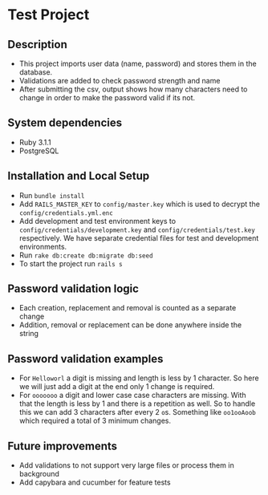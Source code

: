 # Test Project

## Description
* This project imports user data (name, password) and stores them in the database.
* Validations are added to check password strength and name
* After submitting the csv, output shows how many characters need to change in order to make the password valid if its not.

## System dependencies
* Ruby 3.1.1
* PostgreSQL

## Installation and Local Setup
* Run `bundle install`
* Add `RAILS_MASTER_KEY` to `config/master.key` which is used to decrypt the `config/credentials.yml.enc`
* Add development and test environment keys to `config/credentials/development.key` and `config/credentials/test.key` respectively. We have separate credential files for test and development environments.
* Run `rake db:create db:migrate db:seed`
* To start the project run `rails s`

## Password validation logic
* Each creation, replacement and removal is counted as a separate change
* Addition, removal or replacement can be done anywhere inside the string

## Password validation examples
* For `Helloworl` a digit is missing and length is less by 1 character. So here we will just add a digit at the end only 1 change is required.
* For `ooooooo` a digit and lower case case characters are missing. With that the length is less by 1 and there is a repetition as well. So to handle this we can add 3 characters after every 2 `o`s. Something like `oo1ooAoob` which required a total of 3 minimum changes.

## Future improvements
* Add validations to not support very large files or process them in background
* Add capybara and cucumber for feature tests
